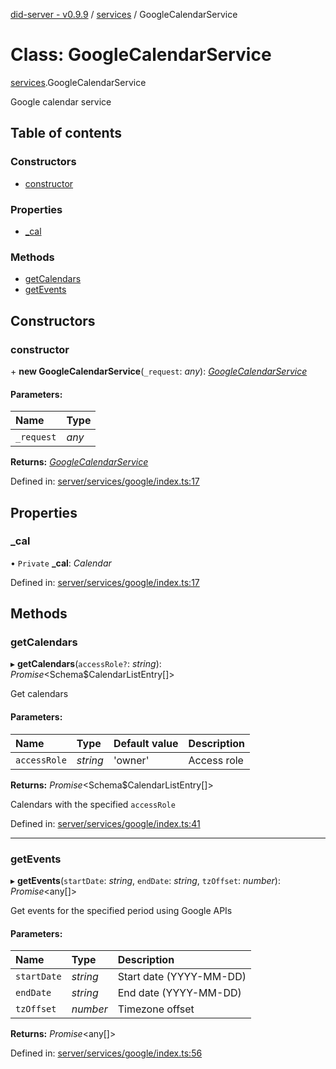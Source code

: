 [did-server - v0.9.9](../README.md) / [services](../modules/services.md) / GoogleCalendarService

# Class: GoogleCalendarService

[services](../modules/services.md).GoogleCalendarService

Google calendar service

## Table of contents

### Constructors

- [constructor](services.googlecalendarservice.md#constructor)

### Properties

- [\_cal](services.googlecalendarservice.md#_cal)

### Methods

- [getCalendars](services.googlecalendarservice.md#getcalendars)
- [getEvents](services.googlecalendarservice.md#getevents)

## Constructors

### constructor

\+ **new GoogleCalendarService**(`_request`: *any*): [*GoogleCalendarService*](services.googlecalendarservice.md)

#### Parameters:

Name | Type |
:------ | :------ |
`_request` | *any* |

**Returns:** [*GoogleCalendarService*](services.googlecalendarservice.md)

Defined in: [server/services/google/index.ts:17](https://github.com/Puzzlepart/did/blob/dev/server/services/google/index.ts#L17)

## Properties

### \_cal

• `Private` **\_cal**: *Calendar*

Defined in: [server/services/google/index.ts:17](https://github.com/Puzzlepart/did/blob/dev/server/services/google/index.ts#L17)

## Methods

### getCalendars

▸ **getCalendars**(`accessRole?`: *string*): *Promise*<Schema$CalendarListEntry[]\>

Get calendars

#### Parameters:

Name | Type | Default value | Description |
:------ | :------ | :------ | :------ |
`accessRole` | *string* | 'owner' | Access role   |

**Returns:** *Promise*<Schema$CalendarListEntry[]\>

Calendars with the specified `accessRole`

Defined in: [server/services/google/index.ts:41](https://github.com/Puzzlepart/did/blob/dev/server/services/google/index.ts#L41)

___

### getEvents

▸ **getEvents**(`startDate`: *string*, `endDate`: *string*, `tzOffset`: *number*): *Promise*<any[]\>

Get events for the specified period using Google APIs

#### Parameters:

Name | Type | Description |
:------ | :------ | :------ |
`startDate` | *string* | Start date (YYYY-MM-DD)   |
`endDate` | *string* | End date (YYYY-MM-DD)   |
`tzOffset` | *number* | Timezone offset    |

**Returns:** *Promise*<any[]\>

Defined in: [server/services/google/index.ts:56](https://github.com/Puzzlepart/did/blob/dev/server/services/google/index.ts#L56)
